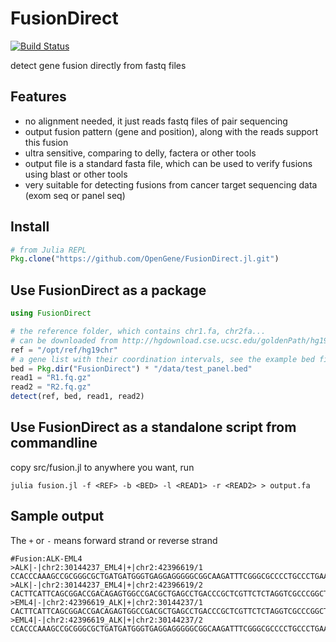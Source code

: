 # FusionDirect

[![Build Status](https://travis-ci.org/OpenGene/FusionDirect.jl.svg?branch=master)](https://travis-ci.org/OpenGene/FusionDirect.jl)

detect gene fusion directly from fastq files

## Features
* no alignment needed, it just reads fastq files of pair sequencing
* output fusion pattern (gene and position), along with the reads support this fusion
* ultra sensitive, comparing to delly, factera or other tools
* output file is a standard fasta file, which can be used to verify fusions using blast or other tools
* very suitable for detecting fusions from cancer target sequencing data (exom seq or panel seq)

## Install
```julia
# from Julia REPL
Pkg.clone("https://github.com/OpenGene/FusionDirect.jl.git")
```

## Use FusionDirect as a package
```julia
using FusionDirect

# the reference folder, which contains chr1.fa, chr2fa...
# can be downloaded from http://hgdownload.cse.ucsc.edu/goldenPath/hg19/bigZips/chromFa.tar.gz
ref = "/opt/ref/hg19chr"
# a gene list with their coordination intervals, see the example bed files in data folder
bed = Pkg.dir("FusionDirect") * "/data/test_panel.bed"
read1 = "R1.fq.gz"
read2 = "R2.fq.gz"
detect(ref, bed, read1, read2)
```

## Use FusionDirect as a standalone script from commandline
copy src/fusion.jl to anywhere you want, run
```shell
julia fusion.jl -f <REF> -b <BED> -l <READ1> -r <READ2> > output.fa
```

## Sample output
The `+` or `-` means forward strand or reverse strand
```
#Fusion:ALK-EML4
>ALK|-|chr2:30144237_EML4|+|chr2:42396619/1
CCACCCAAAGCCGCGGGCGCTGATGATGGGTGAGGAGGGGGCGGCAAGATTTCGGGCGCCCCTGCCCTGAACGCCCTCAGCTGCTGCCGCCGGGGCCGCTCCGGAGGCGGGAGCCGGTAGCCGAGCCGGGCGACCTAGAGAACGAGCG
>ALK|-|chr2:30144237_EML4|+|chr2:42396619/2
CACTTCATTCAGCGGACCGACAGAGTGGCCGACGCTGAGCCTGACCCGCTCGTTCTCTAGGTCGCCCGGCTCGGCTACCGGCTCCCGCCTCCGGAGCGGCCCCGGCGGCAGCAGCTGAGGGCGTTCAGGGCAGGGGCGCCCGAAATC
>EML4|-|chr2:42396619_ALK|+|chr2:30144237/1
CACTTCATTCAGCGGACCGACAGAGTGGCCGACGCTGAGCCTGACCCGCTCGTTCTCTAGGTCGCCCGGCTCGGCTACCGGCTCCCGCCTCCGGAGCGGCCCCGGCGGCAGCAGCTGAGGGCGTTCAGGGCAGGGGCGCCCGAAATC
>EML4|-|chr2:42396619_ALK|+|chr2:30144237/2
CCACCCAAAGCCGCGGGCGCTGATGATGGGTGAGGAGGGGGCGGCAAGATTTCGGGCGCCCCTGCCCTGAACGCCCTCAGCTGCTGCCGCCGGGGCCGCTCCGGAGGCGGGAGCCGGTAGCCGAGCCGGGCGACCTAGAGAACGAGCG
```
